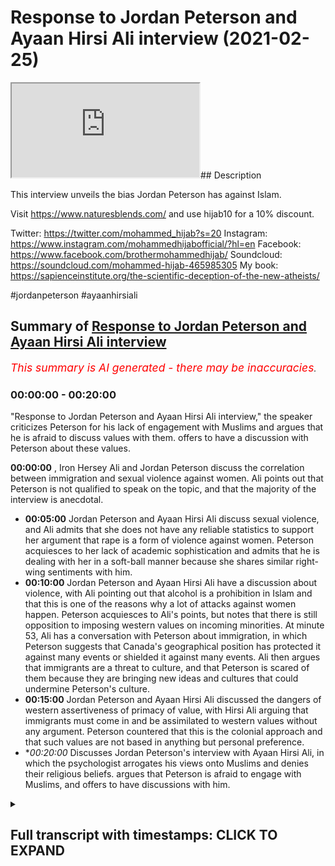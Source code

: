 # Response to Jordan Peterson and Ayaan Hirsi Ali interview (2021-02-25)

<iframe loading='lazy' allow='autoplay' src='https://www.youtube.com/embed/XCvLgCf9Fgw'></iframe>## Description

This interview unveils the bias Jordan Peterson has against Islam. 

Visit https://www.naturesblends.com/ and use hijab10 for a 10% discount. 

Twitter: https://twitter.com/mohammed_hijab?s=20
Instagram: https://www.instagram.com/mohammedhijabofficial/?hl=en
Facebook: https://www.facebook.com/brothermohammedhijab/
Soundcloud: https://soundcloud.com/mohammed-hijab-465985305
My book: https://sapienceinstitute.org/the-scientific-deception-of-the-new-atheists/

#jordanpeterson #ayaanhirsiali

## Summary of [Response to Jordan Peterson and Ayaan Hirsi Ali interview](https://www.youtube.com/watch?v=XCvLgCf9Fgw)


*<span style="color:red; font-size:125%">This summary is AI generated - there may be inaccuracies</span>. [](/)*

### <a onclick="modifyYTiframeseektime('0')">00:00:00</a> - <a onclick="modifyYTiframeseektime('1200')">00:20:00</a>

"Response to Jordan Peterson and Ayaan Hirsi Ali interview," the speaker criticizes Peterson for his lack of engagement with Muslims and argues that he is afraid to discuss values with them. offers to have a discussion with Peterson about these values.

**<a onclick="modifyYTiframeseektime('0')">00:00:00</a>** , Iron Hersey Ali and Jordan Peterson discuss the correlation between immigration and sexual violence against women. Ali points out that Peterson is not qualified to speak on the topic, and that the majority of the interview is anecdotal.
* **<a onclick="modifyYTiframeseektime('300')">00:05:00</a>** Jordan Peterson and Ayaan Hirsi Ali discuss sexual violence, and Ali admits that she does not have any reliable statistics to support her argument that rape is a form of violence against women. Peterson acquiesces to her lack of academic sophistication and admits that he is dealing with her in a soft-ball manner because she shares similar right-wing sentiments with him.
* **<a onclick="modifyYTiframeseektime('600')">00:10:00</a>** Jordan Peterson and Ayaan Hirsi Ali have a discussion about violence, with Ali pointing out that alcohol is a prohibition in Islam and that this is one of the reasons why a lot of attacks against women happen. Peterson acquiesces to Ali's points, but notes that there is still opposition to imposing western values on incoming minorities. At minute 53, Ali has a conversation with Peterson about immigration, in which Peterson suggests that Canada's geographical position has protected it against many events or shielded it against many events. Ali then argues that immigrants are a threat to culture, and that Peterson is scared of them because they are bringing new ideas and cultures that could undermine Peterson's culture.
* **<a onclick="modifyYTiframeseektime('900')">00:15:00</a>** Jordan Peterson and Ayaan Hirsi Ali discussed the dangers of western assertiveness of primacy of value, with Hirsi Ali arguing that immigrants must come in and be assimilated to western values without any argument. Peterson countered that this is the colonial approach and that such values are not based in anything but personal preference.
* **<a onclick="modifyYTiframeseektime('1200')">00:20:00</a>* Discusses Jordan Peterson's interview with Ayaan Hirsi Ali, in which the psychologist arrogates his views onto Muslims and denies their religious beliefs. argues that Peterson is afraid to engage with Muslims, and offers to have discussions with him.

<details><summary><h2>Full transcript with timestamps: CLICK TO EXPAND</h2></summary>

<a onclick="modifyYTiframeseektime('0')">0:00:00</a> any time there was a proposition  
<a onclick="modifyYTiframeseektime('3')">0:00:03</a> to yes impose the values of liberal  
<a onclick="modifyYTiframeseektime('6')">0:00:06</a> societies  
<a onclick="modifyYTiframeseektime('7')">0:00:07</a> on the incoming minorities this is  
<a onclick="modifyYTiframeseektime('10')">0:00:10</a> probably the most shocking bit  
<a onclick="modifyYTiframeseektime('12')">0:00:12</a> of the entire interview she talks  
<a onclick="modifyYTiframeseektime('15')">0:00:15</a> candidly  
<a onclick="modifyYTiframeseektime('16')">0:00:16</a> and audaciously about imposing  
<a onclick="modifyYTiframeseektime('20')">0:00:20</a> western values on immigrant populations  
<a onclick="modifyYTiframeseektime('23')">0:00:23</a> that is one side of the story but  
<a onclick="modifyYTiframeseektime('25')">0:00:25</a> there's also another side of the story  
<a onclick="modifyYTiframeseektime('27')">0:00:27</a> there's two sides of the story when you  
<a onclick="modifyYTiframeseektime('29')">0:00:29</a> when jordan peterson talks about slavery  
<a onclick="modifyYTiframeseektime('31')">0:00:31</a> and segregation racism in the west  
<a onclick="modifyYTiframeseektime('32')">0:00:32</a> but she doesn't offer the same  
<a onclick="modifyYTiframeseektime('34')">0:00:34</a> charitable interpretations of two sides  
<a onclick="modifyYTiframeseektime('36')">0:00:36</a> of the story when she's talking about  
<a onclick="modifyYTiframeseektime('37')">0:00:37</a> the muslim world  
<a onclick="modifyYTiframeseektime('43')">0:00:43</a> is the hijab 10 discount code for 10  
<a onclick="modifyYTiframeseektime('46')">0:00:46</a> discount on a wide range of products  
<a onclick="modifyYTiframeseektime('48')">0:00:48</a> including premium ethiopian black seed  
<a onclick="modifyYTiframeseektime('50')">0:00:50</a> products  
<a onclick="modifyYTiframeseektime('54')">0:00:54</a> how are you guys doing this is a video  
<a onclick="modifyYTiframeseektime('58')">0:00:58</a> of review a review of an interview that  
<a onclick="modifyYTiframeseektime('61')">0:01:01</a> recently took place between iron hersey  
<a onclick="modifyYTiframeseektime('63')">0:01:03</a> ali and jordan peterson  
<a onclick="modifyYTiframeseektime('65')">0:01:05</a> now before i indulge in the foxy norse  
<a onclick="modifyYTiframeseektime('67')">0:01:07</a> in the hilly pulification  
<a onclick="modifyYTiframeseektime('70')">0:01:10</a> of the counter factual and inoperative  
<a onclick="modifyYTiframeseektime('73')">0:01:13</a> quantifications  
<a onclick="modifyYTiframeseektime('74')">0:01:14</a> of iron hersey ali i would like to  
<a onclick="modifyYTiframeseektime('77')">0:01:17</a> stress one point  
<a onclick="modifyYTiframeseektime('79')">0:01:19</a> that both individuals are not  
<a onclick="modifyYTiframeseektime('82')">0:01:22</a> specialists in islam or muslims they are  
<a onclick="modifyYTiframeseektime('85')">0:01:25</a> really not  
<a onclick="modifyYTiframeseektime('87')">0:01:27</a> academically qualified or trained to  
<a onclick="modifyYTiframeseektime('90')">0:01:30</a> deal with these matters  
<a onclick="modifyYTiframeseektime('91')">0:01:31</a> and it would have been clever had both  
<a onclick="modifyYTiframeseektime('93')">0:01:33</a> of those individuals taking a page out  
<a onclick="modifyYTiframeseektime('95')">0:01:35</a> of  
<a onclick="modifyYTiframeseektime('96')">0:01:36</a> wittgenstein's book tractus  
<a onclick="modifyYTiframeseektime('99')">0:01:39</a> where he mentions whereof  
<a onclick="modifyYTiframeseektime('103')">0:01:43</a> whereof one cannot speak thereof  
<a onclick="modifyYTiframeseektime('106')">0:01:46</a> one must remain silent but despite the  
<a onclick="modifyYTiframeseektime('109')">0:01:49</a> fact that jordan peterson  
<a onclick="modifyYTiframeseektime('112')">0:01:52</a> consistently mentions his own ignorance  
<a onclick="modifyYTiframeseektime('115')">0:01:55</a> on the topic of islam and muslims  
<a onclick="modifyYTiframeseektime('117')">0:01:57</a> he continuously and persistently  
<a onclick="modifyYTiframeseektime('121')">0:02:01</a> calls people who are ultra crepitarian  
<a onclick="modifyYTiframeseektime('124')">0:02:04</a> and who have no formal qualifications of  
<a onclick="modifyYTiframeseektime('127')">0:02:07</a> islam  
<a onclick="modifyYTiframeseektime('127')">0:02:07</a> except for a claim that they once  
<a onclick="modifyYTiframeseektime('129')">0:02:09</a> belonged to the body of muslims  
<a onclick="modifyYTiframeseektime('131')">0:02:11</a> to speak on his podcasts as if they have  
<a onclick="modifyYTiframeseektime('134')">0:02:14</a> some kind of  
<a onclick="modifyYTiframeseektime('136')">0:02:16</a> academic insight to offer what we will  
<a onclick="modifyYTiframeseektime('138')">0:02:18</a> realize with this review instead  
<a onclick="modifyYTiframeseektime('141')">0:02:21</a> is that there is no academic insight to  
<a onclick="modifyYTiframeseektime('144')">0:02:24</a> offer  
<a onclick="modifyYTiframeseektime('146')">0:02:26</a> let's start with exactly the method  
<a onclick="modifyYTiframeseektime('149')">0:02:29</a> that we're talking about in this case is  
<a onclick="modifyYTiframeseektime('151')">0:02:31</a> the social scientific method  
<a onclick="modifyYTiframeseektime('153')">0:02:33</a> but before we do so let's recognize the  
<a onclick="modifyYTiframeseektime('155')">0:02:35</a> argument that's been  
<a onclick="modifyYTiframeseektime('157')">0:02:37</a> made here by iron hersey alley that  
<a onclick="modifyYTiframeseektime('159')">0:02:39</a> there is a correlation  
<a onclick="modifyYTiframeseektime('160')">0:02:40</a> a strong positive correlation between  
<a onclick="modifyYTiframeseektime('164')">0:02:44</a> immigration  
<a onclick="modifyYTiframeseektime('165')">0:02:45</a> and sexual violence to women in  
<a onclick="modifyYTiframeseektime('168')">0:02:48</a> particular  
<a onclick="modifyYTiframeseektime('169')">0:02:49</a> this among many other problems that  
<a onclick="modifyYTiframeseektime('171')">0:02:51</a> you'll find with immigration  
<a onclick="modifyYTiframeseektime('172')">0:02:52</a> and what kind of immigration it's muslim  
<a onclick="modifyYTiframeseektime('176')">0:02:56</a> immigration in particular so  
<a onclick="modifyYTiframeseektime('180')">0:03:00</a> the first thing that needs to be  
<a onclick="modifyYTiframeseektime('181')">0:03:01</a> questioned is is iron hersey ali  
<a onclick="modifyYTiframeseektime('185')">0:03:05</a> going to provide us with scientific or  
<a onclick="modifyYTiframeseektime('187')">0:03:07</a> statistical data such that we may  
<a onclick="modifyYTiframeseektime('190')">0:03:10</a> look at it with an academic eye or is  
<a onclick="modifyYTiframeseektime('193')">0:03:13</a> she  
<a onclick="modifyYTiframeseektime('193')">0:03:13</a> going to be anecdotal from beginning to  
<a onclick="modifyYTiframeseektime('197')">0:03:17</a> end  
<a onclick="modifyYTiframeseektime('198')">0:03:18</a> unfortunately what we find with this  
<a onclick="modifyYTiframeseektime('200')">0:03:20</a> interview  
<a onclick="modifyYTiframeseektime('201')">0:03:21</a> is that there is absolutely no semblance  
<a onclick="modifyYTiframeseektime('206')">0:03:26</a> no semblance of academic rigour and in  
<a onclick="modifyYTiframeseektime('209')">0:03:29</a> fact the entirety of the interview  
<a onclick="modifyYTiframeseektime('211')">0:03:31</a> is a reference to anecdotal information  
<a onclick="modifyYTiframeseektime('215')">0:03:35</a> with the limitation of one case study  
<a onclick="modifyYTiframeseektime('218')">0:03:38</a> hercy herself talking about her own  
<a onclick="modifyYTiframeseektime('221')">0:03:41</a> story  
<a onclick="modifyYTiframeseektime('222')">0:03:42</a> which peterson thinks she's so heroic  
<a onclick="modifyYTiframeseektime('226')">0:03:46</a> for having gone through these  
<a onclick="modifyYTiframeseektime('228')">0:03:48</a> experiences  
<a onclick="modifyYTiframeseektime('230')">0:03:50</a> but jordan peterson asks hersey a  
<a onclick="modifyYTiframeseektime('232')">0:03:52</a> question  
<a onclick="modifyYTiframeseektime('233')">0:03:53</a> he asks he actually says i'm triggered  
<a onclick="modifyYTiframeseektime('236')">0:03:56</a> as a social scientist  
<a onclick="modifyYTiframeseektime('238')">0:03:58</a> because there's many issues i mean you  
<a onclick="modifyYTiframeseektime('240')">0:04:00</a> do say right off the bat  
<a onclick="modifyYTiframeseektime('242')">0:04:02</a> uh this is a trigger warning for the  
<a onclick="modifyYTiframeseektime('245')">0:04:05</a> entire book  
<a onclick="modifyYTiframeseektime('246')">0:04:06</a> reading it you should be triggered well  
<a onclick="modifyYTiframeseektime('248')">0:04:08</a> i would say i was triggered by reading  
<a onclick="modifyYTiframeseektime('250')">0:04:10</a> it i was triggered partly  
<a onclick="modifyYTiframeseektime('252')">0:04:12</a> as a social scientist i would say to  
<a onclick="modifyYTiframeseektime('254')">0:04:14</a> begin with and he mentions  
<a onclick="modifyYTiframeseektime('256')">0:04:16</a> of the issues in question is the fact  
<a onclick="modifyYTiframeseektime('259')">0:04:19</a> that how do you define  
<a onclick="modifyYTiframeseektime('260')">0:04:20</a> sexual violence against women let's take  
<a onclick="modifyYTiframeseektime('263')">0:04:23</a> a look at what he says  
<a onclick="modifyYTiframeseektime('264')">0:04:24</a> how do you define sexual assault for  
<a onclick="modifyYTiframeseektime('267')">0:04:27</a> example  
<a onclick="modifyYTiframeseektime('268')">0:04:28</a> now you could define it as the  
<a onclick="modifyYTiframeseektime('272')">0:04:32</a> if you define it by the most severe  
<a onclick="modifyYTiframeseektime('275')">0:04:35</a> crimes let's say  
<a onclick="modifyYTiframeseektime('277')">0:04:37</a> rape then you miss  
<a onclick="modifyYTiframeseektime('280')">0:04:40</a> all the data that might be obtained when  
<a onclick="modifyYTiframeseektime('282')">0:04:42</a> you  
<a onclick="modifyYTiframeseektime('283')">0:04:43</a> consider all the other forms of sexual  
<a onclick="modifyYTiframeseektime('286')">0:04:46</a> misbehavior  
<a onclick="modifyYTiframeseektime('287')">0:04:47</a> now this problem is real because in  
<a onclick="modifyYTiframeseektime('289')">0:04:49</a> second wave feminist  
<a onclick="modifyYTiframeseektime('291')">0:04:51</a> kind of academic literature you'll find  
<a onclick="modifyYTiframeseektime('294')">0:04:54</a> extremes  
<a onclick="modifyYTiframeseektime('296')">0:04:56</a> you'll find extremes like for example  
<a onclick="modifyYTiframeseektime('298')">0:04:58</a> mckinnon catherine mckinnon  
<a onclick="modifyYTiframeseektime('300')">0:05:00</a> who says that sexual intercourse  
<a onclick="modifyYTiframeseektime('303')">0:05:03</a> is a form of rape actually  
<a onclick="modifyYTiframeseektime('307')">0:05:07</a> even if if the person consents this is  
<a onclick="modifyYTiframeseektime('309')">0:05:09</a> in western academic literature  
<a onclick="modifyYTiframeseektime('311')">0:05:11</a> i know um jordan peterson has had  
<a onclick="modifyYTiframeseektime('315')">0:05:15</a> warrell farin on his uh podcast in the  
<a onclick="modifyYTiframeseektime('318')">0:05:18</a> in the past  
<a onclick="modifyYTiframeseektime('319')">0:05:19</a> and he's been critical of these  
<a onclick="modifyYTiframeseektime('320')">0:05:20</a> approaches and world farron himself  
<a onclick="modifyYTiframeseektime('322')">0:05:22</a> mentions in the myth of male power  
<a onclick="modifyYTiframeseektime('324')">0:05:24</a> these ridiculous notions of definitions  
<a onclick="modifyYTiframeseektime('328')">0:05:28</a> relating to sexual violence  
<a onclick="modifyYTiframeseektime('330')">0:05:30</a> hersey ali doesn't recognize the issue  
<a onclick="modifyYTiframeseektime('332')">0:05:32</a> here with definitions  
<a onclick="modifyYTiframeseektime('334')">0:05:34</a> and she doesn't realize because there is  
<a onclick="modifyYTiframeseektime('336')">0:05:36</a> no uniform generalizable  
<a onclick="modifyYTiframeseektime('338')">0:05:38</a> robust definition that everybody agrees  
<a onclick="modifyYTiframeseektime('341')">0:05:41</a> with in relation to this  
<a onclick="modifyYTiframeseektime('344')">0:05:44</a> violence against women such that  
<a onclick="modifyYTiframeseektime('346')">0:05:46</a> comparisons can be made cross-culturally  
<a onclick="modifyYTiframeseektime('348')">0:05:48</a> or even within the same  
<a onclick="modifyYTiframeseektime('350')">0:05:50</a> location so she starts talking once  
<a onclick="modifyYTiframeseektime('353')">0:05:53</a> again about  
<a onclick="modifyYTiframeseektime('353')">0:05:53</a> anecdotes but jordan peterson comes back  
<a onclick="modifyYTiframeseektime('357')">0:05:57</a> again and asks her some more  
<a onclick="modifyYTiframeseektime('358')">0:05:58</a> interrogatory questions  
<a onclick="modifyYTiframeseektime('359')">0:05:59</a> what's really interesting is that at  
<a onclick="modifyYTiframeseektime('361')">0:06:01</a> minute 12  
<a onclick="modifyYTiframeseektime('363')">0:06:03</a> second 38 iron hersey  
<a onclick="modifyYTiframeseektime('366')">0:06:06</a> candidly admits that she has she does  
<a onclick="modifyYTiframeseektime('368')">0:06:08</a> not start with statistics let's see what  
<a onclick="modifyYTiframeseektime('370')">0:06:10</a> she has to say  
<a onclick="modifyYTiframeseektime('370')">0:06:10</a> and so i don't start fast with  
<a onclick="modifyYTiframeseektime('373')">0:06:13</a> statistics so i i you know i really want  
<a onclick="modifyYTiframeseektime('375')">0:06:15</a> i'm not a social scientist  
<a onclick="modifyYTiframeseektime('377')">0:06:17</a> and now that's ridiculous  
<a onclick="modifyYTiframeseektime('381')">0:06:21</a> not the fact that she's not a social  
<a onclick="modifyYTiframeseektime('382')">0:06:22</a> scientist but the fact that you're  
<a onclick="modifyYTiframeseektime('384')">0:06:24</a> conducting a study  
<a onclick="modifyYTiframeseektime('386')">0:06:26</a> which is a social science  
<a onclick="modifyYTiframeseektime('389')">0:06:29</a> study and you're admitting that you have  
<a onclick="modifyYTiframeseektime('392')">0:06:32</a> no qualification no expertise  
<a onclick="modifyYTiframeseektime('394')">0:06:34</a> no training no ability  
<a onclick="modifyYTiframeseektime('397')">0:06:37</a> to act as a social scientist now this is  
<a onclick="modifyYTiframeseektime('400')">0:06:40</a> analogous to someone going to a doctor  
<a onclick="modifyYTiframeseektime('403')">0:06:43</a> asking for a prescription and then the  
<a onclick="modifyYTiframeseektime('405')">0:06:45</a> doctor turned around says  
<a onclick="modifyYTiframeseektime('406')">0:06:46</a> you know i'm i don't start with  
<a onclick="modifyYTiframeseektime('408')">0:06:48</a> prescriptions because i'm not a doctor  
<a onclick="modifyYTiframeseektime('410')">0:06:50</a> it would not be acceptable in any other  
<a onclick="modifyYTiframeseektime('412')">0:06:52</a> field  
<a onclick="modifyYTiframeseektime('414')">0:06:54</a> so why is it possible that she can be  
<a onclick="modifyYTiframeseektime('416')">0:06:56</a> treated as an academic and a social  
<a onclick="modifyYTiframeseektime('418')">0:06:58</a> scientist  
<a onclick="modifyYTiframeseektime('419')">0:06:59</a> when in fact she admits to the fact that  
<a onclick="modifyYTiframeseektime('421')">0:07:01</a> she is an ultra crack badarian  
<a onclick="modifyYTiframeseektime('425')">0:07:05</a> why is it possible that she can continue  
<a onclick="modifyYTiframeseektime('427')">0:07:07</a> this and that there is not a  
<a onclick="modifyYTiframeseektime('429')">0:07:09</a> push from peterson as we've seen with  
<a onclick="modifyYTiframeseektime('433')">0:07:13</a> him and kathy newham for example on  
<a onclick="modifyYTiframeseektime('435')">0:07:15</a> channel 4  
<a onclick="modifyYTiframeseektime('436')">0:07:16</a> a debate well known debate the same push  
<a onclick="modifyYTiframeseektime('439')">0:07:19</a> that he has with other second wave  
<a onclick="modifyYTiframeseektime('441')">0:07:21</a> feminists where he  
<a onclick="modifyYTiframeseektime('442')">0:07:22</a> completely dismantles their duelist  
<a onclick="modifyYTiframeseektime('445')">0:07:25</a> narratives we don't find here  
<a onclick="modifyYTiframeseektime('447')">0:07:27</a> there's an acquiescence here and i think  
<a onclick="modifyYTiframeseektime('450')">0:07:30</a> the reason is this  
<a onclick="modifyYTiframeseektime('451')">0:07:31</a> if iron hersey ali was kathy newman he  
<a onclick="modifyYTiframeseektime('454')">0:07:34</a> would have eaten her for breakfast in  
<a onclick="modifyYTiframeseektime('456')">0:07:36</a> that interview  
<a onclick="modifyYTiframeseektime('456')">0:07:36</a> but you're exercising your freedom of  
<a onclick="modifyYTiframeseektime('458')">0:07:38</a> speech to certainly risk offending me  
<a onclick="modifyYTiframeseektime('461')">0:07:41</a> and that's fine i think more power to  
<a onclick="modifyYTiframeseektime('463')">0:07:43</a> you as far as i'm concerned  
<a onclick="modifyYTiframeseektime('465')">0:07:45</a> except you haven't sat there and  
<a onclick="modifyYTiframeseektime('469')">0:07:49</a> i'm sorry i'm just trying to work that  
<a onclick="modifyYTiframeseektime('470')">0:07:50</a> out i mean  
<a onclick="modifyYTiframeseektime('474')">0:07:54</a> gotcha you have got me but he acquiesces  
<a onclick="modifyYTiframeseektime('477')">0:07:57</a> to her  
<a onclick="modifyYTiframeseektime('479')">0:07:59</a> lack of rigor and sophistication  
<a onclick="modifyYTiframeseektime('481')">0:08:01</a> academic sophistication  
<a onclick="modifyYTiframeseektime('483')">0:08:03</a> because she exists with him in the same  
<a onclick="modifyYTiframeseektime('485')">0:08:05</a> anti-muslim  
<a onclick="modifyYTiframeseektime('486')">0:08:06</a> echo chamber and that's the reality and  
<a onclick="modifyYTiframeseektime('490')">0:08:10</a> he knows it  
<a onclick="modifyYTiframeseektime('491')">0:08:11</a> when was the last time that jordan  
<a onclick="modifyYTiframeseektime('493')">0:08:13</a> peterson has ever  
<a onclick="modifyYTiframeseektime('494')">0:08:14</a> in his entirety of his career  
<a onclick="modifyYTiframeseektime('497')">0:08:17</a> professional career  
<a onclick="modifyYTiframeseektime('498')">0:08:18</a> invited a traditionalist muslim  
<a onclick="modifyYTiframeseektime('501')">0:08:21</a> of and there are many of them there are  
<a onclick="modifyYTiframeseektime('503')">0:08:23</a> many of us to come and discuss with him  
<a onclick="modifyYTiframeseektime('505')">0:08:25</a> the matters that he's discussing  
<a onclick="modifyYTiframeseektime('508')">0:08:28</a> why only the unsympathetic to muslims  
<a onclick="modifyYTiframeseektime('510')">0:08:30</a> why  
<a onclick="modifyYTiframeseektime('511')">0:08:31</a> even though they come with the most  
<a onclick="modifyYTiframeseektime('512')">0:08:32</a> ridiculous anecdotal evidence  
<a onclick="modifyYTiframeseektime('514')">0:08:34</a> to make generalizable case or  
<a onclick="modifyYTiframeseektime('516')">0:08:36</a> generalizable  
<a onclick="modifyYTiframeseektime('519')">0:08:39</a> on uh entirety of a population which is  
<a onclick="modifyYTiframeseektime('521')">0:08:41</a> the muslim population in the west  
<a onclick="modifyYTiframeseektime('523')">0:08:43</a> why so this is something that she  
<a onclick="modifyYTiframeseektime('526')">0:08:46</a> you should be really thinking about for  
<a onclick="modifyYTiframeseektime('528')">0:08:48</a> instance my husband saying  
<a onclick="modifyYTiframeseektime('530')">0:08:50</a> the argument will no it won't go  
<a onclick="modifyYTiframeseektime('532')">0:08:52</a> anywhere because you will not be  
<a onclick="modifyYTiframeseektime('534')">0:08:54</a> able to get the statistics once again  
<a onclick="modifyYTiframeseektime('536')">0:08:56</a> she says i don't have the data  
<a onclick="modifyYTiframeseektime('539')">0:08:59</a> and he once again is the softball  
<a onclick="modifyYTiframeseektime('541')">0:09:01</a> approach  
<a onclick="modifyYTiframeseektime('543')">0:09:03</a> not a pushing not attacking  
<a onclick="modifyYTiframeseektime('546')">0:09:06</a> because she's not from the left because  
<a onclick="modifyYTiframeseektime('549')">0:09:09</a> she's not a white  
<a onclick="modifyYTiframeseektime('550')">0:09:10</a> second wave feminist woman from the left  
<a onclick="modifyYTiframeseektime('552')">0:09:12</a> that's why he's dealing with her in that  
<a onclick="modifyYTiframeseektime('553')">0:09:13</a> way  
<a onclick="modifyYTiframeseektime('554')">0:09:14</a> and because she has this bias against  
<a onclick="modifyYTiframeseektime('556')">0:09:16</a> islam and she echoes a lot of  
<a onclick="modifyYTiframeseektime('557')">0:09:17</a> their sentiments again the right wing  
<a onclick="modifyYTiframeseektime('560')">0:09:20</a> let's be  
<a onclick="modifyYTiframeseektime('561')">0:09:21</a> honest alt right-wing sentiments that's  
<a onclick="modifyYTiframeseektime('564')">0:09:24</a> why he's being taken easy with her  
<a onclick="modifyYTiframeseektime('566')">0:09:26</a> even though she is telling him i don't  
<a onclick="modifyYTiframeseektime('568')">0:09:28</a> have any data  
<a onclick="modifyYTiframeseektime('569')">0:09:29</a> he should have said if you don't have  
<a onclick="modifyYTiframeseektime('570')">0:09:30</a> any data you don't have any case  
<a onclick="modifyYTiframeseektime('573')">0:09:33</a> that's what you should have said full  
<a onclick="modifyYTiframeseektime('575')">0:09:35</a> stop her books are littered  
<a onclick="modifyYTiframeseektime('577')">0:09:37</a> with anecdotal information which even  
<a onclick="modifyYTiframeseektime('579')">0:09:39</a> that  
<a onclick="modifyYTiframeseektime('580')">0:09:40</a> is questionable and you can see in the  
<a onclick="modifyYTiframeseektime('582')">0:09:42</a> other refutation i've done on her  
<a onclick="modifyYTiframeseektime('584')">0:09:44</a> even that is questionable and has been  
<a onclick="modifyYTiframeseektime('585')">0:09:45</a> fact checked and she has been proven to  
<a onclick="modifyYTiframeseektime('587')">0:09:47</a> be  
<a onclick="modifyYTiframeseektime('587')">0:09:47</a> a malignant liar on all of these issues  
<a onclick="modifyYTiframeseektime('591')">0:09:51</a> victims and perpetrators of violent  
<a onclick="modifyYTiframeseektime('593')">0:09:53</a> crimes about 50 percent of them are  
<a onclick="modifyYTiframeseektime('595')">0:09:55</a> alcohol intoxicated it's a massive  
<a onclick="modifyYTiframeseektime('597')">0:09:57</a> contributor to  
<a onclick="modifyYTiframeseektime('598')">0:09:58</a> to violence of all types domestic  
<a onclick="modifyYTiframeseektime('600')">0:10:00</a> violence every type of violence  
<a onclick="modifyYTiframeseektime('602')">0:10:02</a> at minute 28 he starts talking about  
<a onclick="modifyYTiframeseektime('604')">0:10:04</a> other factors one of which is alcohol  
<a onclick="modifyYTiframeseektime('606')">0:10:06</a> something which is a prohibition in  
<a onclick="modifyYTiframeseektime('608')">0:10:08</a> islam  
<a onclick="modifyYTiframeseektime('609')">0:10:09</a> and she can see the discomfort in the  
<a onclick="modifyYTiframeseektime('611')">0:10:11</a> face of iron hersey because now it's  
<a onclick="modifyYTiframeseektime('612')">0:10:12</a> moving away from  
<a onclick="modifyYTiframeseektime('614')">0:10:14</a> anti-islamic attack to almost seemingly  
<a onclick="modifyYTiframeseektime('618')">0:10:18</a> a pseudo pro-islamic stance because  
<a onclick="modifyYTiframeseektime('620')">0:10:20</a> islam is the only  
<a onclick="modifyYTiframeseektime('621')">0:10:21</a> major world religion which bans alcohol  
<a onclick="modifyYTiframeseektime('624')">0:10:24</a> and he talks about alcohol being  
<a onclick="modifyYTiframeseektime('626')">0:10:26</a> in his his words 50 or more  
<a onclick="modifyYTiframeseektime('629')">0:10:29</a> the reason why a lot of these  
<a onclick="modifyYTiframeseektime('632')">0:10:32</a> attacks happen against women she tries  
<a onclick="modifyYTiframeseektime('634')">0:10:34</a> to sidestep that and move it back to an  
<a onclick="modifyYTiframeseektime('636')">0:10:36</a> anti-islamic case  
<a onclick="modifyYTiframeseektime('637')">0:10:37</a> but she is losing sophistication she  
<a onclick="modifyYTiframeseektime('639')">0:10:39</a> unnuances the discussion  
<a onclick="modifyYTiframeseektime('641')">0:10:41</a> and she's just trying to squeeze in she  
<a onclick="modifyYTiframeseektime('644')">0:10:44</a> is desperately trying to squeeze  
<a onclick="modifyYTiframeseektime('646')">0:10:46</a> in an anti-islamic narrative at  
<a onclick="modifyYTiframeseektime('649')">0:10:49</a> every single turn  
<a onclick="modifyYTiframeseektime('652')">0:10:52</a> but jordan peterson does not care  
<a onclick="modifyYTiframeseektime('655')">0:10:55</a> because jordan peterson is happy to  
<a onclick="modifyYTiframeseektime('656')">0:10:56</a> acquiesce with that  
<a onclick="modifyYTiframeseektime('658')">0:10:58</a> and jordan peterson is happy to have  
<a onclick="modifyYTiframeseektime('660')">0:11:00</a> these unsympathetic muslim  
<a onclick="modifyYTiframeseektime('662')">0:11:02</a> anti-muslim people on his show like uh  
<a onclick="modifyYTiframeseektime('665')">0:11:05</a> gad zad  
<a onclick="modifyYTiframeseektime('666')">0:11:06</a> or whatever his name is and her uh  
<a onclick="modifyYTiframeseektime('668')">0:11:08</a> hersey ali and  
<a onclick="modifyYTiframeseektime('670')">0:11:10</a> sam harris you all quite frankly you  
<a onclick="modifyYTiframeseektime('672')">0:11:12</a> have one thing in common which is  
<a onclick="modifyYTiframeseektime('674')">0:11:14</a> you echo the same nonsense when it comes  
<a onclick="modifyYTiframeseektime('678')">0:11:18</a> to islam and you are afraid  
<a onclick="modifyYTiframeseektime('680')">0:11:20</a> you are afraid to come out of your echo  
<a onclick="modifyYTiframeseektime('682')">0:11:22</a> chambers you are afraid  
<a onclick="modifyYTiframeseektime('684')">0:11:24</a> this is probably the most shocking bit  
<a onclick="modifyYTiframeseektime('686')">0:11:26</a> of the entire interview  
<a onclick="modifyYTiframeseektime('688')">0:11:28</a> she talks candidly  
<a onclick="modifyYTiframeseektime('692')">0:11:32</a> and audaciously about imposing  
<a onclick="modifyYTiframeseektime('697')">0:11:37</a> western values on immigrant populations  
<a onclick="modifyYTiframeseektime('700')">0:11:40</a> at any time  
<a onclick="modifyYTiframeseektime('702')">0:11:42</a> there was a proposition to yes impose  
<a onclick="modifyYTiframeseektime('705')">0:11:45</a> the values of liberal societies on the  
<a onclick="modifyYTiframeseektime('708')">0:11:48</a> incoming minorities there would be an  
<a onclick="modifyYTiframeseektime('711')">0:11:51</a> opposition to that this still  
<a onclick="modifyYTiframeseektime('713')">0:11:53</a> is an opposition to that now imagine me  
<a onclick="modifyYTiframeseektime('716')">0:11:56</a> saying the same  
<a onclick="modifyYTiframeseektime('717')">0:11:57</a> thing about islam let's impose  
<a onclick="modifyYTiframeseektime('721')">0:12:01</a> islam upon if i was speaking in a  
<a onclick="modifyYTiframeseektime('723')">0:12:03</a> context where islam was a  
<a onclick="modifyYTiframeseektime('725')">0:12:05</a> majority or the dominant ethic and we're  
<a onclick="modifyYTiframeseektime('727')">0:12:07</a> talking about immigrants to muslim lands  
<a onclick="modifyYTiframeseektime('729')">0:12:09</a> i say exactly the same thing  
<a onclick="modifyYTiframeseektime('731')">0:12:11</a> i'll be labeled a fascist an  
<a onclick="modifyYTiframeseektime('733')">0:12:13</a> authoritarian  
<a onclick="modifyYTiframeseektime('735')">0:12:15</a> impose the islamic values on oncoming  
<a onclick="modifyYTiframeseektime('739')">0:12:19</a> non-muslim populations imagine i said  
<a onclick="modifyYTiframeseektime('741')">0:12:21</a> that in in relation to  
<a onclick="modifyYTiframeseektime('742')">0:12:22</a> non-muslim immigrants in the muslim land  
<a onclick="modifyYTiframeseektime('745')">0:12:25</a> everyone would say this is  
<a onclick="modifyYTiframeseektime('746')">0:12:26</a> uh brutal authoritarianism and fascism  
<a onclick="modifyYTiframeseektime('750')">0:12:30</a> but the man who seems to be or  
<a onclick="modifyYTiframeseektime('753')">0:12:33</a> he's putting himself out to be  
<a onclick="modifyYTiframeseektime('757')">0:12:37</a> a figure an emblem for free speech and  
<a onclick="modifyYTiframeseektime('760')">0:12:40</a> expression and liberalism in the west  
<a onclick="modifyYTiframeseektime('763')">0:12:43</a> jordan peterson instead of having the  
<a onclick="modifyYTiframeseektime('765')">0:12:45</a> courage  
<a onclick="modifyYTiframeseektime('767')">0:12:47</a> to challenge iron hersey ali  
<a onclick="modifyYTiframeseektime('770')">0:12:50</a> on this very statement he  
<a onclick="modifyYTiframeseektime('773')">0:12:53</a> acquiesces and moves on and in fact  
<a onclick="modifyYTiframeseektime('776')">0:12:56</a> seems to even agree with the sentiment  
<a onclick="modifyYTiframeseektime('780')">0:13:00</a> which which baffles me to the point of  
<a onclick="modifyYTiframeseektime('783')">0:13:03</a> asking this question  
<a onclick="modifyYTiframeseektime('784')">0:13:04</a> to what extent can liberalism  
<a onclick="modifyYTiframeseektime('788')">0:13:08</a> ostensibly an ideology  
<a onclick="modifyYTiframeseektime('792')">0:13:12</a> of tolerance tolerate anything other  
<a onclick="modifyYTiframeseektime('795')">0:13:15</a> than itself  
<a onclick="modifyYTiframeseektime('799')">0:13:19</a> and you have jordan peterson who is  
<a onclick="modifyYTiframeseektime('801')">0:13:21</a> meant to be the bastion of sp  
<a onclick="modifyYTiframeseektime('803')">0:13:23</a> free speech and freedom of expression  
<a onclick="modifyYTiframeseektime('807')">0:13:27</a> who is acquiescing to this once again  
<a onclick="modifyYTiframeseektime('809')">0:13:29</a> because of his cognitive  
<a onclick="modifyYTiframeseektime('811')">0:13:31</a> bias towards islam and muslim instead of  
<a onclick="modifyYTiframeseektime('814')">0:13:34</a> challenging her on this  
<a onclick="modifyYTiframeseektime('817')">0:13:37</a> in fact jordan peterson  
<a onclick="modifyYTiframeseektime('821')">0:13:41</a> speaks of immigration  
<a onclick="modifyYTiframeseektime('824')">0:13:44</a> in this kind of language he says the  
<a onclick="modifyYTiframeseektime('827')">0:13:47</a> simplest explanation could well be that  
<a onclick="modifyYTiframeseektime('829')">0:13:49</a> canada's geographical  
<a onclick="modifyYTiframeseektime('831')">0:13:51</a> position has protected it against  
<a onclick="modifyYTiframeseektime('834')">0:13:54</a> many of the events or shielded us  
<a onclick="modifyYTiframeseektime('836')">0:13:56</a> against many of the events that have  
<a onclick="modifyYTiframeseektime('837')">0:13:57</a> made immigration such a contentious  
<a onclick="modifyYTiframeseektime('839')">0:13:59</a> issue  
<a onclick="modifyYTiframeseektime('839')">0:13:59</a> as if immigrants are some kind of threat  
<a onclick="modifyYTiframeseektime('842')">0:14:02</a> some extraneous threat that require  
<a onclick="modifyYTiframeseektime('845')">0:14:05</a> shielding from  
<a onclick="modifyYTiframeseektime('847')">0:14:07</a> in that they're coming with these new  
<a onclick="modifyYTiframeseektime('848')">0:14:08</a> ideas and cultures  
<a onclick="modifyYTiframeseektime('850')">0:14:10</a> that are going to undermine your  
<a onclick="modifyYTiframeseektime('853')">0:14:13</a> cultures  
<a onclick="modifyYTiframeseektime('854')">0:14:14</a> you're scared you're scared of anyone  
<a onclick="modifyYTiframeseektime('856')">0:14:16</a> challenging the dominant ethic  
<a onclick="modifyYTiframeseektime('859')">0:14:19</a> you need to be shielded from it that is  
<a onclick="modifyYTiframeseektime('861')">0:14:21</a> what i see  
<a onclick="modifyYTiframeseektime('862')">0:14:22</a> from your from the parlance from the  
<a onclick="modifyYTiframeseektime('865')">0:14:25</a> language that you are using  
<a onclick="modifyYTiframeseektime('867')">0:14:27</a> i think we and and how would you address  
<a onclick="modifyYTiframeseektime('870')">0:14:30</a> when you're criticized for being  
<a onclick="modifyYTiframeseektime('872')">0:14:32</a> a neo-colonist let's say peterson seems  
<a onclick="modifyYTiframeseektime('875')">0:14:35</a> to actually even agree with this  
<a onclick="modifyYTiframeseektime('877')">0:14:37</a> imposition narrative  
<a onclick="modifyYTiframeseektime('879')">0:14:39</a> by playing devil's advocate and  
<a onclick="modifyYTiframeseektime('882')">0:14:42</a> saying well some may accuse us of being  
<a onclick="modifyYTiframeseektime('885')">0:14:45</a> neo-colonists  
<a onclick="modifyYTiframeseektime('886')">0:14:46</a> peterson is not only acquiescing with  
<a onclick="modifyYTiframeseektime('890')">0:14:50</a> hercy but he seems to agree with her on  
<a onclick="modifyYTiframeseektime('892')">0:14:52</a> this narrative  
<a onclick="modifyYTiframeseektime('894')">0:14:54</a> and it's only at minute 53  
<a onclick="modifyYTiframeseektime('897')">0:14:57</a> second 45 where he has the conversation  
<a onclick="modifyYTiframeseektime('900')">0:15:00</a> that he needs to have or he asked the  
<a onclick="modifyYTiframeseektime('902')">0:15:02</a> question which he needs to have  
<a onclick="modifyYTiframeseektime('903')">0:15:03</a> we should should we assume the primacy  
<a onclick="modifyYTiframeseektime('905')">0:15:05</a> of values  
<a onclick="modifyYTiframeseektime('907')">0:15:07</a> no we shouldn't assume the primacy of  
<a onclick="modifyYTiframeseektime('909')">0:15:09</a> values let's take a look at what he has  
<a onclick="modifyYTiframeseektime('910')">0:15:10</a> to say  
<a onclick="modifyYTiframeseektime('911')">0:15:11</a> don't do you think that there is a  
<a onclick="modifyYTiframeseektime('913')">0:15:13</a> danger in  
<a onclick="modifyYTiframeseektime('914')">0:15:14</a> in the western assertion of primacy of  
<a onclick="modifyYTiframeseektime('917')">0:15:17</a> value for example and  
<a onclick="modifyYTiframeseektime('918')">0:15:18</a> is is that such a danger that it  
<a onclick="modifyYTiframeseektime('920')">0:15:20</a> mitigates against  
<a onclick="modifyYTiframeseektime('922')">0:15:22</a> any attempts to assimilate immigrants  
<a onclick="modifyYTiframeseektime('924')">0:15:24</a> for example  
<a onclick="modifyYTiframeseektime('925')">0:15:25</a> how can you assume the primacy of values  
<a onclick="modifyYTiframeseektime('928')">0:15:28</a> without  
<a onclick="modifyYTiframeseektime('928')">0:15:28</a> having an epistemological basis for  
<a onclick="modifyYTiframeseektime('931')">0:15:31</a> doing so  
<a onclick="modifyYTiframeseektime('932')">0:15:32</a> without arguing it for from it from  
<a onclick="modifyYTiframeseektime('935')">0:15:35</a> first principles  
<a onclick="modifyYTiframeseektime('936')">0:15:36</a> so what you're saying effectively is  
<a onclick="modifyYTiframeseektime('937')">0:15:37</a> this immigrants have to come in  
<a onclick="modifyYTiframeseektime('939')">0:15:39</a> we should assume the primacy of our  
<a onclick="modifyYTiframeseektime('941')">0:15:41</a> values over theirs and we should impose  
<a onclick="modifyYTiframeseektime('943')">0:15:43</a> it on them  
<a onclick="modifyYTiframeseektime('944')">0:15:44</a> without even trying to argue with them  
<a onclick="modifyYTiframeseektime('946')">0:15:46</a> in rational ways  
<a onclick="modifyYTiframeseektime('948')">0:15:48</a> for them to believe in what we believe  
<a onclick="modifyYTiframeseektime('950')">0:15:50</a> this to me  
<a onclick="modifyYTiframeseektime('952')">0:15:52</a> is the biggest indication of a failure  
<a onclick="modifyYTiframeseektime('955')">0:15:55</a> of values  
<a onclick="modifyYTiframeseektime('956')">0:15:56</a> what kind of values are these this is  
<a onclick="modifyYTiframeseektime('958')">0:15:58</a> exactly the  
<a onclick="modifyYTiframeseektime('959')">0:15:59</a> this is exactly the colonial approach  
<a onclick="modifyYTiframeseektime('961')">0:16:01</a> and yes you will be criticized of that  
<a onclick="modifyYTiframeseektime('963')">0:16:03</a> and you know why  
<a onclick="modifyYTiframeseektime('964')">0:16:04</a> and then she starts talking about the  
<a onclick="modifyYTiframeseektime('965')">0:16:05</a> prevalence of sexually transmitted  
<a onclick="modifyYTiframeseektime('967')">0:16:07</a> disease at minute 56  
<a onclick="modifyYTiframeseektime('969')">0:16:09</a> unwanted diseases unwanted babies rapes  
<a onclick="modifyYTiframeseektime('972')">0:16:12</a> and sexual violence  
<a onclick="modifyYTiframeseektime('973')">0:16:13</a> all of that in western societies seem to  
<a onclick="modifyYTiframeseektime('976')">0:16:16</a> be really  
<a onclick="modifyYTiframeseektime('976')">0:16:16</a> different as if there's kind of this  
<a onclick="modifyYTiframeseektime('978')">0:16:18</a> western  
<a onclick="modifyYTiframeseektime('980')">0:16:20</a> kind of exclusivity no there's no such  
<a onclick="modifyYTiframeseektime('982')">0:16:22</a> thing and she hasn't offered us any data  
<a onclick="modifyYTiframeseektime('984')">0:16:24</a> and what sexually transmitted diseases  
<a onclick="modifyYTiframeseektime('986')">0:16:26</a> she's talking about and comparative to  
<a onclick="modifyYTiframeseektime('988')">0:16:28</a> what  
<a onclick="modifyYTiframeseektime('988')">0:16:28</a> so once again she's just she does not  
<a onclick="modifyYTiframeseektime('990')">0:16:30</a> have any facts in front of her she's  
<a onclick="modifyYTiframeseektime('991')">0:16:31</a> just  
<a onclick="modifyYTiframeseektime('992')">0:16:32</a> ready to spill over her she's ready to  
<a onclick="modifyYTiframeseektime('994')">0:16:34</a> speak about her anecdotes but she  
<a onclick="modifyYTiframeseektime('996')">0:16:36</a> doesn't really have any facts to talk  
<a onclick="modifyYTiframeseektime('997')">0:16:37</a> about  
<a onclick="modifyYTiframeseektime('998')">0:16:38</a> so you contrast  
<a onclick="modifyYTiframeseektime('1002')">0:16:42</a> an islamic attitude towards women with a  
<a onclick="modifyYTiframeseektime('1004')">0:16:44</a> western attitude towards women  
<a onclick="modifyYTiframeseektime('1006')">0:16:46</a> now what she doesn't want to get into is  
<a onclick="modifyYTiframeseektime('1008')">0:16:48</a> a theological discussion because she has  
<a onclick="modifyYTiframeseektime('1009')">0:16:49</a> no knowledge on this topic  
<a onclick="modifyYTiframeseektime('1011')">0:16:51</a> so when it comes to comparison now it's  
<a onclick="modifyYTiframeseektime('1013')">0:16:53</a> going to be quite complicated because  
<a onclick="modifyYTiframeseektime('1015')">0:16:55</a> which kind of islam are we talking about  
<a onclick="modifyYTiframeseektime('1016')">0:16:56</a> which kind of judo christianity we're  
<a onclick="modifyYTiframeseektime('1017')">0:16:57</a> talking about  
<a onclick="modifyYTiframeseektime('1018')">0:16:58</a> is judaism similar or i mean judaism has  
<a onclick="modifyYTiframeseektime('1020')">0:17:00</a> a has a system of  
<a onclick="modifyYTiframeseektime('1022')">0:17:02</a> ethics or a law system which is similar  
<a onclick="modifyYTiframeseektime('1024')">0:17:04</a> to sharia and islam  
<a onclick="modifyYTiframeseektime('1026')">0:17:06</a> christianity doesn't have that there are  
<a onclick="modifyYTiframeseektime('1027')">0:17:07</a> nuances that need to be discussed and  
<a onclick="modifyYTiframeseektime('1029')">0:17:09</a> fleshed out  
<a onclick="modifyYTiframeseektime('1030')">0:17:10</a> nuances that actually ayan hershey ali  
<a onclick="modifyYTiframeseektime('1032')">0:17:12</a> will not have no business  
<a onclick="modifyYTiframeseektime('1034')">0:17:14</a> and has no expertise in being able to  
<a onclick="modifyYTiframeseektime('1035')">0:17:15</a> answer this question so she diverts this  
<a onclick="modifyYTiframeseektime('1037')">0:17:17</a> question  
<a onclick="modifyYTiframeseektime('1038')">0:17:18</a> she's good for nothing really quite  
<a onclick="modifyYTiframeseektime('1039')">0:17:19</a> frankly in this conversation she diverts  
<a onclick="modifyYTiframeseektime('1041')">0:17:21</a> this question and starts talking about  
<a onclick="modifyYTiframeseektime('1042')">0:17:22</a> other things  
<a onclick="modifyYTiframeseektime('1044')">0:17:24</a> they they like the gadgets and the  
<a onclick="modifyYTiframeseektime('1046')">0:17:26</a> nuclear weapons  
<a onclick="modifyYTiframeseektime('1047')">0:17:27</a> and that sort of modern stuff that  
<a onclick="modifyYTiframeseektime('1051')">0:17:31</a> makes them feel dominant it's just the  
<a onclick="modifyYTiframeseektime('1054')">0:17:34</a> kind of way she speaks  
<a onclick="modifyYTiframeseektime('1055')">0:17:35</a> she says that the only uh the muslims as  
<a onclick="modifyYTiframeseektime('1057')">0:17:37</a> if we're one monolith  
<a onclick="modifyYTiframeseektime('1058')">0:17:38</a> there's not x amount of countries that  
<a onclick="modifyYTiframeseektime('1060')">0:17:40</a> are muslim countries that one quarter of  
<a onclick="modifyYTiframeseektime('1062')">0:17:42</a> the world's population or whatever it  
<a onclick="modifyYTiframeseektime('1063')">0:17:43</a> may be according to pew  
<a onclick="modifyYTiframeseektime('1065')">0:17:45</a> we're one monolith one uh block  
<a onclick="modifyYTiframeseektime('1068')">0:17:48</a> and she says yeah these muslims are only  
<a onclick="modifyYTiframeseektime('1069')">0:17:49</a> they only like uh  
<a onclick="modifyYTiframeseektime('1071')">0:17:51</a> techno advancements and so on when it  
<a onclick="modifyYTiframeseektime('1073')">0:17:53</a> relates to nuclear weapons and  
<a onclick="modifyYTiframeseektime('1076')">0:17:56</a> other gadgets like that nuclear weapons  
<a onclick="modifyYTiframeseektime('1078')">0:17:58</a> so she's trying to kind of create  
<a onclick="modifyYTiframeseektime('1079')">0:17:59</a> associative  
<a onclick="modifyYTiframeseektime('1080')">0:18:00</a> uh links between muslims and nuclear  
<a onclick="modifyYTiframeseektime('1084')">0:18:04</a> weapons  
<a onclick="modifyYTiframeseektime('1085')">0:18:05</a> well the only ones who have detonated  
<a onclick="modifyYTiframeseektime('1086')">0:18:06</a> nuclear weapons are the united states of  
<a onclick="modifyYTiframeseektime('1088')">0:18:08</a> america they have the most nuclear  
<a onclick="modifyYTiframeseektime('1089')">0:18:09</a> weapons what are you talking about  
<a onclick="modifyYTiframeseektime('1090')">0:18:10</a> there's only one muslim country with  
<a onclick="modifyYTiframeseektime('1091')">0:18:11</a> nuclear weapons  
<a onclick="modifyYTiframeseektime('1093')">0:18:13</a> which is pakistan so what on earth are  
<a onclick="modifyYTiframeseektime('1095')">0:18:15</a> you talking about we only like nuclear  
<a onclick="modifyYTiframeseektime('1096')">0:18:16</a> weapons it seems like you're  
<a onclick="modifyYTiframeseektime('1097')">0:18:17</a> you're projecting your own insecurities  
<a onclick="modifyYTiframeseektime('1100')">0:18:20</a> your own western insecurities onto us  
<a onclick="modifyYTiframeseektime('1102')">0:18:22</a> what are you talking about bring some  
<a onclick="modifyYTiframeseektime('1103')">0:18:23</a> facts or be quiet and go home  
<a onclick="modifyYTiframeseektime('1105')">0:18:25</a> with all due respect you have nothing to  
<a onclick="modifyYTiframeseektime('1106')">0:18:26</a> add you have nothing to add  
<a onclick="modifyYTiframeseektime('1109')">0:18:29</a> that is one side of the story but  
<a onclick="modifyYTiframeseektime('1110')">0:18:30</a> there's also another side of the story  
<a onclick="modifyYTiframeseektime('1113')">0:18:33</a> there's two sides of the story when you  
<a onclick="modifyYTiframeseektime('1114')">0:18:34</a> when jordan peterson talks about slavery  
<a onclick="modifyYTiframeseektime('1116')">0:18:36</a> and segregation racism in the west she  
<a onclick="modifyYTiframeseektime('1118')">0:18:38</a> goes there's two sides of the story you  
<a onclick="modifyYTiframeseektime('1119')">0:18:39</a> know this  
<a onclick="modifyYTiframeseektime('1120')">0:18:40</a> but she doesn't offer the same  
<a onclick="modifyYTiframeseektime('1121')">0:18:41</a> charitable interpretations of two sides  
<a onclick="modifyYTiframeseektime('1123')">0:18:43</a> of the story  
<a onclick="modifyYTiframeseektime('1124')">0:18:44</a> when she talk about the muslim world so  
<a onclick="modifyYTiframeseektime('1126')">0:18:46</a> why is there only two sides of the story  
<a onclick="modifyYTiframeseektime('1128')">0:18:48</a> with the west and there's no two sides  
<a onclick="modifyYTiframeseektime('1129')">0:18:49</a> of the story anywhere else  
<a onclick="modifyYTiframeseektime('1131')">0:18:51</a> see this should show any sincere person  
<a onclick="modifyYTiframeseektime('1135')">0:18:55</a> quite frankly any sincere person who's  
<a onclick="modifyYTiframeseektime('1137')">0:18:57</a> looking for the truth that these people  
<a onclick="modifyYTiframeseektime('1139')">0:18:59</a> are just  
<a onclick="modifyYTiframeseektime('1139')">0:18:59</a> quite frankly stuck in their echo  
<a onclick="modifyYTiframeseektime('1141')">0:19:01</a> chamber they make it seem like they're  
<a onclick="modifyYTiframeseektime('1143')">0:19:03</a> academics and they open mind and they  
<a onclick="modifyYTiframeseektime('1144')">0:19:04</a> love free speech  
<a onclick="modifyYTiframeseektime('1145')">0:19:05</a> but honestly they don't because they  
<a onclick="modifyYTiframeseektime('1147')">0:19:07</a> don't platform people that have  
<a onclick="modifyYTiframeseektime('1149')">0:19:09</a> uh diametrically opposed on some issues  
<a onclick="modifyYTiframeseektime('1152')">0:19:12</a> opinions to them they don't give people  
<a onclick="modifyYTiframeseektime('1155')">0:19:15</a> who support  
<a onclick="modifyYTiframeseektime('1157')">0:19:17</a> what they're opposed to in equal footing  
<a onclick="modifyYTiframeseektime('1159')">0:19:19</a> and they don't give  
<a onclick="modifyYTiframeseektime('1160')">0:19:20</a> us they will they will not and they will  
<a onclick="modifyYTiframeseektime('1162')">0:19:22</a> not give us an opportunity to discuss  
<a onclick="modifyYTiframeseektime('1165')">0:19:25</a> these  
<a onclick="modifyYTiframeseektime('1165')">0:19:25</a> matters with them and quite frankly  
<a onclick="modifyYTiframeseektime('1166')">0:19:26</a> listen before i would have been quite  
<a onclick="modifyYTiframeseektime('1168')">0:19:28</a> happy to go on jordan peterson's  
<a onclick="modifyYTiframeseektime('1170')">0:19:30</a> program and so on but now that i've seen  
<a onclick="modifyYTiframeseektime('1173')">0:19:33</a> that he's talking about imposing values  
<a onclick="modifyYTiframeseektime('1175')">0:19:35</a> on us  
<a onclick="modifyYTiframeseektime('1175')">0:19:35</a> and we're talking about like cattle  
<a onclick="modifyYTiframeseektime('1177')">0:19:37</a> whereas animals that need to have  
<a onclick="modifyYTiframeseektime('1179')">0:19:39</a> values imposed upon us and so on there  
<a onclick="modifyYTiframeseektime('1181')">0:19:41</a> are parents  
<a onclick="modifyYTiframeseektime('1182')">0:19:42</a> and we are the children the muslim  
<a onclick="modifyYTiframeseektime('1183')">0:19:43</a> children who need to be taught parental  
<a onclick="modifyYTiframeseektime('1185')">0:19:45</a> agent  
<a onclick="modifyYTiframeseektime('1186')">0:19:46</a> we need to be infantilized  
<a onclick="modifyYTiframeseektime('1189')">0:19:49</a> by the western white man and his project  
<a onclick="modifyYTiframeseektime('1193')">0:19:53</a> yes we the muslims need to come in and  
<a onclick="modifyYTiframeseektime('1194')">0:19:54</a> be infantilized by them  
<a onclick="modifyYTiframeseektime('1196')">0:19:56</a> to be honest unless jordan peterson or  
<a onclick="modifyYTiframeseektime('1199')">0:19:59</a> anyone like him  
<a onclick="modifyYTiframeseektime('1200')">0:20:00</a> wants to give us equal footing and see  
<a onclick="modifyYTiframeseektime('1203')">0:20:03</a> us as equal people  
<a onclick="modifyYTiframeseektime('1204')">0:20:04</a> not some infants that he can impose his  
<a onclick="modifyYTiframeseektime('1206')">0:20:06</a> values on and he's going to speak us  
<a onclick="modifyYTiframeseektime('1207')">0:20:07</a> with snobbery and arrogance he's going  
<a onclick="modifyYTiframeseektime('1210')">0:20:10</a> to arrogate his  
<a onclick="modifyYTiframeseektime('1212')">0:20:12</a> views upon us we don't even have a  
<a onclick="modifyYTiframeseektime('1213')">0:20:13</a> conversation with them unless  
<a onclick="modifyYTiframeseektime('1215')">0:20:15</a> they can guarantee that look we see you  
<a onclick="modifyYTiframeseektime('1216')">0:20:16</a> as equals in this conversation and so on  
<a onclick="modifyYTiframeseektime('1219')">0:20:19</a> we're not begging you to go on your  
<a onclick="modifyYTiframeseektime('1220')">0:20:20</a> platform quite frankly we're not  
<a onclick="modifyYTiframeseektime('1222')">0:20:22</a> begging this some people are gonna say  
<a onclick="modifyYTiframeseektime('1224')">0:20:24</a> oh you did this to try and make a noise  
<a onclick="modifyYTiframeseektime('1226')">0:20:26</a> so you can go on his platform no  
<a onclick="modifyYTiframeseektime('1227')">0:20:27</a> to be honest i don't care i've got my  
<a onclick="modifyYTiframeseektime('1228')">0:20:28</a> own platform i've got my own platform  
<a onclick="modifyYTiframeseektime('1231')">0:20:31</a> i'm saying what i need to say if he  
<a onclick="modifyYTiframeseektime('1232')">0:20:32</a> wants to speak to me he can with all due  
<a onclick="modifyYTiframeseektime('1234')">0:20:34</a> respect  
<a onclick="modifyYTiframeseektime('1235')">0:20:35</a> there are things that i know he doesn't  
<a onclick="modifyYTiframeseektime('1236')">0:20:36</a> know there are things i'm trained on  
<a onclick="modifyYTiframeseektime('1238')">0:20:38</a> that he's not trained on  
<a onclick="modifyYTiframeseektime('1239')">0:20:39</a> and yes we can help him out in his  
<a onclick="modifyYTiframeseektime('1241')">0:20:41</a> ignorance with islam  
<a onclick="modifyYTiframeseektime('1243')">0:20:43</a> and that's how we're putting it but i'm  
<a onclick="modifyYTiframeseektime('1245')">0:20:45</a> not going to come and beg him or  
<a onclick="modifyYTiframeseektime('1247')">0:20:47</a> please come on my platform you know what  
<a onclick="modifyYTiframeseektime('1248')">0:20:48</a> i offer it to you but if you want to  
<a onclick="modifyYTiframeseektime('1250')">0:20:50</a> infantilize the muslim community and  
<a onclick="modifyYTiframeseektime('1252')">0:20:52</a> pose values on them  
<a onclick="modifyYTiframeseektime('1253')">0:20:53</a> my friend we don't need you with all  
<a onclick="modifyYTiframeseektime('1254')">0:20:54</a> jewish we don't need you or hershey ali  
<a onclick="modifyYTiframeseektime('1256')">0:20:56</a> who's an ignoramus who has no  
<a onclick="modifyYTiframeseektime('1258')">0:20:58</a> business talk about islam or muslims and  
<a onclick="modifyYTiframeseektime('1259')">0:20:59</a> we don't need any of you  
<a onclick="modifyYTiframeseektime('1261')">0:21:01</a> in this dark web fraternity that you  
<a onclick="modifyYTiframeseektime('1264')">0:21:04</a> have  
<a onclick="modifyYTiframeseektime('1264')">0:21:04</a> of anti-muslim apologists who cannot  
<a onclick="modifyYTiframeseektime('1267')">0:21:07</a> summon the courage and bravery to speak  
<a onclick="modifyYTiframeseektime('1270')">0:21:10</a> to somebody on the other side  
<a onclick="modifyYTiframeseektime('1272')">0:21:12</a> but already this is on the public record  
<a onclick="modifyYTiframeseektime('1274')">0:21:14</a> and my guess is gonna get  
<a onclick="modifyYTiframeseektime('1276')">0:21:16</a> hundreds of thousands of views and even  
<a onclick="modifyYTiframeseektime('1279')">0:21:19</a> if it gets a hundred thousand views  
<a onclick="modifyYTiframeseektime('1280')">0:21:20</a> it'll be enough  
<a onclick="modifyYTiframeseektime('1282')">0:21:22</a> it'll be enough to counter the damage  
<a onclick="modifyYTiframeseektime('1284')">0:21:24</a> that you've done and no longer  
<a onclick="modifyYTiframeseektime('1286')">0:21:26</a> are we gonna just sit there on the  
<a onclick="modifyYTiframeseektime('1287')">0:21:27</a> sidelines waiting for you and your  
<a onclick="modifyYTiframeseektime('1289')">0:21:29</a> friends  
<a onclick="modifyYTiframeseektime('1290')">0:21:30</a> yeah to talk about us as if you know who  
<a onclick="modifyYTiframeseektime('1292')">0:21:32</a> we are and what we believe in  
<a onclick="modifyYTiframeseektime('1294')">0:21:34</a> you don't so to be honest after i've  
<a onclick="modifyYTiframeseektime('1295')">0:21:35</a> seen this interview  
<a onclick="modifyYTiframeseektime('1297')">0:21:37</a> i mean before we were kind of not sure  
<a onclick="modifyYTiframeseektime('1300')">0:21:40</a> where you stand jordan peterson  
<a onclick="modifyYTiframeseektime('1302')">0:21:42</a> we're not sure where you stand whether  
<a onclick="modifyYTiframeseektime('1303')">0:21:43</a> you were sincerely a person who was  
<a onclick="modifyYTiframeseektime('1306')">0:21:46</a> looking for truth  
<a onclick="modifyYTiframeseektime('1307')">0:21:47</a> and didn't care where it came from to a  
<a onclick="modifyYTiframeseektime('1310')">0:21:50</a> person who  
<a onclick="modifyYTiframeseektime('1311')">0:21:51</a> just has quite frankly people that are  
<a onclick="modifyYTiframeseektime('1313')">0:21:53</a> anti-islamic apologists  
<a onclick="modifyYTiframeseektime('1316')">0:21:56</a> and academics who are unsympathetic to  
<a onclick="modifyYTiframeseektime('1318')">0:21:58</a> islam  
<a onclick="modifyYTiframeseektime('1319')">0:21:59</a> like sam harris like godzad like  
<a onclick="modifyYTiframeseektime('1322')">0:22:02</a> ayan hersey ali and like majid nawaz who  
<a onclick="modifyYTiframeseektime('1325')">0:22:05</a> still calls himself a muslim but the  
<a onclick="modifyYTiframeseektime('1326')">0:22:06</a> traditious muslim community do not  
<a onclick="modifyYTiframeseektime('1328')">0:22:08</a> accept him you only have those people on  
<a onclick="modifyYTiframeseektime('1333')">0:22:13</a> and you only speak to those people by  
<a onclick="modifyYTiframeseektime('1334')">0:22:14</a> islam  
<a onclick="modifyYTiframeseektime('1336')">0:22:16</a> so and not only that you acquiesce to  
<a onclick="modifyYTiframeseektime('1338')">0:22:18</a> their nonsense  
<a onclick="modifyYTiframeseektime('1339')">0:22:19</a> where we know you have the tools in your  
<a onclick="modifyYTiframeseektime('1342')">0:22:22</a> arsenal to be able to  
<a onclick="modifyYTiframeseektime('1344')">0:22:24</a> unpack what they believe in so here's  
<a onclick="modifyYTiframeseektime('1347')">0:22:27</a> what i say to you jordan peterson  
<a onclick="modifyYTiframeseektime('1349')">0:22:29</a> if you want to engage with someone who  
<a onclick="modifyYTiframeseektime('1350')">0:22:30</a> does not agree with your paradigm and  
<a onclick="modifyYTiframeseektime('1352')">0:22:32</a> world view  
<a onclick="modifyYTiframeseektime('1353')">0:22:33</a> we're here we're here we can have those  
<a onclick="modifyYTiframeseektime('1355')">0:22:35</a> discussions don't be  
<a onclick="modifyYTiframeseektime('1357')">0:22:37</a> afraid don't be scared we're here we can  
<a onclick="modifyYTiframeseektime('1359')">0:22:39</a> have those discussions  
<a onclick="modifyYTiframeseektime('1360')">0:22:40</a> but what we won't accept quite frankly  
<a onclick="modifyYTiframeseektime('1362')">0:22:42</a> is an infantilizing and arrogating  
<a onclick="modifyYTiframeseektime('1365')">0:22:45</a> and self-congratulating narcissistic  
<a onclick="modifyYTiframeseektime('1368')">0:22:48</a> type of  
<a onclick="modifyYTiframeseektime('1369')">0:22:49</a> colonial yes neo-colonial attitude where  
<a onclick="modifyYTiframeseektime('1371')">0:22:51</a> you're saying we're going to impose our  
<a onclick="modifyYTiframeseektime('1373')">0:22:53</a> views on these  
<a onclick="modifyYTiframeseektime('1374')">0:22:54</a> immigrants coming in and we believe in  
<a onclick="modifyYTiframeseektime('1376')">0:22:56</a> primacy of values  
<a onclick="modifyYTiframeseektime('1377')">0:22:57</a> or we're questioning whether we believe  
<a onclick="modifyYTiframeseektime('1378')">0:22:58</a> in primacy or values or not  
<a onclick="modifyYTiframeseektime('1380')">0:23:00</a> and we're going to impose those views  
<a onclick="modifyYTiframeseektime('1382')">0:23:02</a> and yes that's something where  
<a onclick="modifyYTiframeseektime('1384')">0:23:04</a> that is the the plan even though we  
<a onclick="modifyYTiframeseektime('1386')">0:23:06</a> don't have data as we've seen  
<a onclick="modifyYTiframeseektime('1388')">0:23:08</a> with diane hersey ali we don't have data  
<a onclick="modifyYTiframeseektime('1390')">0:23:10</a> to support that actually  
<a onclick="modifyYTiframeseektime('1392')">0:23:12</a> the allegations that are being made and  
<a onclick="modifyYTiframeseektime('1394')">0:23:14</a> that's what they are  
<a onclick="modifyYTiframeseektime('1395')">0:23:15</a> their sociological allegations about the  
<a onclick="modifyYTiframeseektime('1397')">0:23:17</a> muslim community right  
<a onclick="modifyYTiframeseektime('1398')">0:23:18</a> are in any way linked to islam as a  
<a onclick="modifyYTiframeseektime('1401')">0:23:21</a> religion  
<a onclick="modifyYTiframeseektime('1402')">0:23:22</a> or the muslim community as a people  
<a onclick="modifyYTiframeseektime('1405')">0:23:25</a> so if you want to have a conversation  
<a onclick="modifyYTiframeseektime('1408')">0:23:28</a> which is fruitful  
<a onclick="modifyYTiframeseektime('1409')">0:23:29</a> with people within the muslim community  
<a onclick="modifyYTiframeseektime('1411')">0:23:31</a> we are here at your service  
<a onclick="modifyYTiframeseektime('1413')">0:23:33</a> but if you continue trying to evade  
<a onclick="modifyYTiframeseektime('1415')">0:23:35</a> those conversations with all due respect  
<a onclick="modifyYTiframeseektime('1417')">0:23:37</a> it is a kind of academic cowardice and  
<a onclick="modifyYTiframeseektime('1420')">0:23:40</a> you can continue  
<a onclick="modifyYTiframeseektime('1422')">0:23:42</a> doing these sly things and saying i'm  
<a onclick="modifyYTiframeseektime('1424')">0:23:44</a> ignorant about islam but bring on all  
<a onclick="modifyYTiframeseektime('1426')">0:23:46</a> the anti-islamic  
<a onclick="modifyYTiframeseektime('1427')">0:23:47</a> apologists and people that are  
<a onclick="modifyYTiframeseektime('1428')">0:23:48</a> anti-islamic to your show  
<a onclick="modifyYTiframeseektime('1431')">0:23:51</a> we're not fools we know what's going on  
<a onclick="modifyYTiframeseektime('1433')">0:23:53</a> and  
<a onclick="modifyYTiframeseektime('1434')">0:23:54</a> the offer is there the offer is there  
<a onclick="modifyYTiframeseektime('1437')">0:23:57</a> all you have to do is send me an email  
<a onclick="modifyYTiframeseektime('1439')">0:23:59</a> with your name on the title and i'll  
<a onclick="modifyYTiframeseektime('1441')">0:24:01</a> respond to it  
</details>